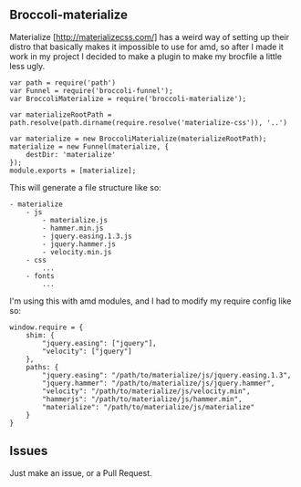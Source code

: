 Broccoli-materialize
---

Materialize [http://materializecss.com/] has a weird way of setting up their distro that basically makes it impossible to use for amd, so after I made it work in my project I decided to make a plugin to make my brocfile a little less ugly.

```
var path = require('path')
var Funnel = require('broccoli-funnel');
var BroccoliMaterialize = require('broccoli-materialize');

var materializeRootPath = path.resolve(path.dirname(require.resolve('materialize-css')), '..')

var materialize = new BroccoliMaterialize(materializeRootPath);
materialize = new Funnel(materialize, {
    destDir: 'materialize'
});
module.exports = [materialize];
```

This will generate a file structure like so:
```
- materialize
    - js
        - materialize.js
        - hammer.min.js
        - jquery.easing.1.3.js
        - jquery.hammer.js
        - velocity.min.js
    - css
        ...
    - fonts
        ...
```

I'm using this with amd modules, and I had to modify my require config like so:
```
window.require = {
    shim: {
        "jquery.easing": ["jquery"],
        "velocity": ["jquery"]
    },
    paths: {
        "jquery.easing": "/path/to/materialize/js/jquery.easing.1.3",
        "jquery.hammer": "/path/to/materialize/js/jquery.hammer",
        "velocity": "/path/to/materialize/js/velocity.min",
        "hammerjs": "/path/to/materialize/js/hammer.min",
        "materialize": "/path/to/materialize/js/materialize"
    }
}
```

Issues
---

Just make an issue, or a Pull Request.
